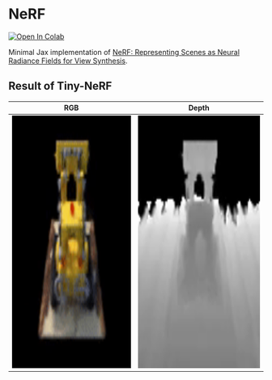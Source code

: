 # NeRF

<a href="https://colab.research.google.com/github/soumik12345/nerf.jax/blob/main/notebooks/nerf_demo.ipynb" target="_parent"><img src="https://colab.research.google.com/assets/colab-badge.svg\" alt="Open In Colab"/></a>

Minimal Jax implementation of [NeRF: Representing Scenes as Neural Radiance Fields for View Synthesis](https://arxiv.org/abs/2003.08934).

## Result of Tiny-NeRF

<table>
<thead>
  <tr>
    <th>RGB</th>
    <th>Depth</th>
  </tr>
</thead>
<tbody>
    <td><img src="./assets/rgb.gif" alt="RGB Output" width="500" height="500"></td>
    <td><img src="./assets/depth.gif" alt="Depth Output" width="500" height="500"></td>
</tbody>

